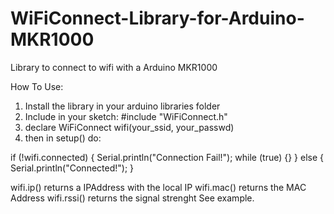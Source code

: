 # WiFiConnect-Library-for-Arduino-MKR1000
Library to connect to wifi with a Arduino MKR1000

How To Use:
1) Install the library in your arduino libraries folder
2) Include in your sketch: #include "WiFiConnect.h"
3) declare WiFiConnect wifi(your_ssid, your_passwd)
4) then in setup() do: 

if (!wifi.connected) {
  Serial.println("Connection Fail!");
    while (true) {}
}
else {
  Serial.println("Connected!");
}

wifi.ip() returns a IPAddress with the local IP
wifi.mac() returns the MAC Address
wifi.rssi() returns the signal strenght
See example.
